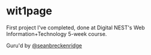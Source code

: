# wit1page

First project I've completed, done at Digital NEST's Web Information+Technology 5-week course.

Guru'd by [@seanbreckenridge](https://github.com/seanbreckenridge)
